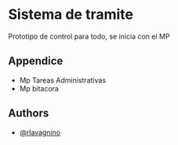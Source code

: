 # Sistema de tramite

Prototipo de control para todo, se inicia con el MP
## Appendice

- Mp Tareas Administrativas
- Mp bitacora


## Authors

- [@rlavagnino](https://www.github.com/rglavagnino)
